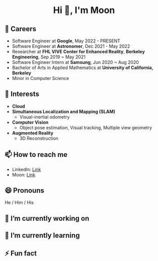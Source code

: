 <h1 align="center">Hi 👋, I'm Moon</h1>

## 🔭 Careers
- Software Engineer at **Google**, May 2022 - PRESENT
- Software Engineer at **Astronomer**, Dec 2021 - May 2022
- Researcher at **FHL VIVE Center for Enhanced Reality**, **Berkeley Engineering**, Sep 2019 ~ May 2021
- Software Engineer Intern at **Samsung**, Jun 2020 ~ Aug 2020
- Bachelor of Arts in Applied Mathematics at **University of California, Berkeley**
- Minor in Computer Science
 
## 🌱 Interests
- **Cloud**
- **Simultaneous Localization and Mapping (SLAM)**
  - Visual-inertial odometry
- **Computer Vision**
  - Object pose estimation, Visual tracking, Multiple view geometry
- **Augmented Reality**
  - 3D Reconstruction

## 📫 How to reach me
- LinkedIn: [Link](https://www.linkedin.com/in/moonwonlee/)
- Moon: [Link](https://www.codexmoon.com/)

## 😄 Pronouns
He / Him / His

## 🔭 I’m currently working on
## 🌱 I’m currently learning
## ⚡ Fun fact
